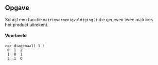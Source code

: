## Opgave
Schrijf een functie `matrixvermenigvuldiging()` die gegeven twee matrices het product uitrekent.

#### Voorbeeld
```
>>> diagonaal( 3 )
 0  1  2 
 1  0  1 
 2  1  0 
```